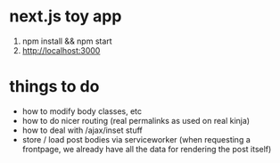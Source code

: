 # next.js toy app

1. npm install && npm start
2. <http://localhost:3000>

# things to do

- how to modify body classes, etc
- how to do nicer routing (real permalinks as used on real kinja)
- how to deal with /ajax/inset stuff
- store / load post bodies via serviceworker (when requesting a frontpage, we already have all the data for rendering the post itself)
